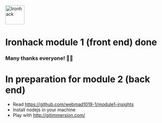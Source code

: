 <img src="https://raw.githubusercontent.com/webmad1019-1/w1d3-advanced-selectors-positioning-full-layout/master/img/ironhack.svg?sanitize=true" alt="Ironhack" width="60"/>

# Ironhack module 1 (front end) done

### Many thanks everyone! 🚀🚀

# In preparation for module 2 (back end)

* Read https://github.com/webmad1019-1/module1-insights
* Install nodejs in your machine
* Play with http://gitimmersion.com/